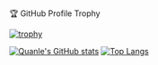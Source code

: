 🏆 GitHub Profile Trophy

[![trophy](https://github-profile-trophy.vercel.app/?username=lehquan&title=Repositories,Commits&row=2column=2&theme=onedark&no-bg=true&no-frame=true)](https://github.com/lehquan/github-profile-trophy)

[![Quanle's GitHub stats](https://github-readme-stats.vercel.app/api?username=lehquan&hide=prs&show_icons=true&theme=radical)](https://github.com/lehquan/github-readme-stats)
[![Top Langs](https://github-readme-stats.vercel.app/api/top-langs/?username=lehquan&layout=compact&theme=radical)](https://github.com/lehquan/github-readme-stats)

<!--
**lehquan/lehquan** is a ✨ _special_ ✨ repository because its `README.md` (this file) appears on your GitHub profile.

Here are some ideas to get you started:

- 🔭 I’m currently working on ...
- 🌱 I’m currently learning ...
- 👯 I’m looking to collaborate on ...
- 🤔 I’m looking for help with ...
- 💬 Ask me about ...
- 📫 How to reach me: ...
- 😄 Pronouns: ...
- ⚡ Fun fact: ...
-->
